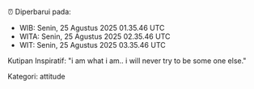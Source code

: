 ⏰ Diperbarui pada:
- WIB: Senin, 25 Agustus 2025 01.35.46 UTC
- WITA: Senin, 25 Agustus 2025 02.35.46 UTC
- WIT: Senin, 25 Agustus 2025 03.35.46 UTC

Kutipan Inspiratif:
"i am what i am.. i will never try to be some one else."


Kategori: attitude

